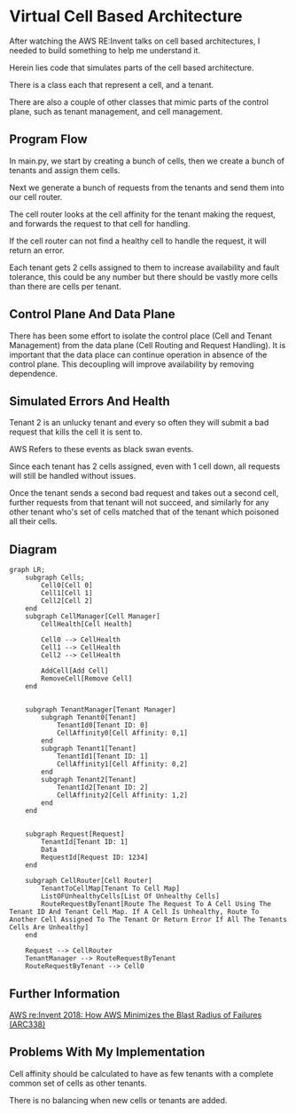 # Virtual Cell Based Architecture

After watching the AWS RE:Invent talks on cell based architectures, I needed to build something to help me understand it.

Herein lies code that simulates parts of the cell based architecture.

There is a class each that represent a cell, and a tenant. 

There are also a couple of other classes that mimic parts of the control plane, such as tenant management, and cell management.

## Program Flow

In main.py, we start by creating a bunch of cells, then we create a bunch of tenants and assign them cells.

Next we generate a bunch of requests from the tenants and send them into our cell router.

The cell router looks at the cell affinity for the tenant making the request, and forwards the request to that cell for handling.

If the cell router can not find a healthy cell to handle the request, it will return an error.

Each tenant gets 2 cells assigned to them to increase availability and fault tolerance, this could be any number but there should be vastly more cells than there are cells per tenant.

## Control Plane And Data Plane

There has been some effort to isolate the control place (Cell and Tenant Management) from the data plane (Cell Routing and Request Handling). It is important that the data place can continue operation in absence of the control plane. This decoupling will improve availability by removing dependence.

## Simulated Errors And Health

Tenant 2 is an unlucky tenant and every so often they will submit a bad request that kills the cell it is sent to.

AWS Refers to these events as black swan events.

Since each tenant has 2 cells assigned, even with 1 cell down, all requests will still be handled without issues.

Once the tenant sends a second bad request and takes out a second cell, further requests from that tenant will not succeed, and similarly for any other tenant who's set of cells matched that of the tenant which poisoned all their cells.

## Diagram

```mermaid
graph LR;
    subgraph Cells;
        Cell0[Cell 0]
        Cell1[Cell 1]
        Cell2[Cell 2]
    end
    subgraph CellManager[Cell Manager]
        CellHealth[Cell Health]

        Cell0 --> CellHealth
        Cell1 --> CellHealth
        Cell2 --> CellHealth
        
        AddCell[Add Cell]
        RemoveCell[Remove Cell]
    end


    subgraph TenantManager[Tenant Manager]
        subgraph Tenant0[Tenant]
            TenantId0[Tenant ID: 0]
            CellAffinity0[Cell Affinity: 0,1]
        end
        subgraph Tenant1[Tenant]
            TenantId1[Tenant ID: 1]
            CellAffinity1[Cell Affinity: 0,2]
        end
        subgraph Tenant2[Tenant]
            TenantId2[Tenant ID: 2]
            CellAffinity2[Cell Affinity: 1,2]
        end
    end


    subgraph Request[Request]
        TenantId[Tenant ID: 1]
        Data
        RequestId[Request ID: 1234]
    end

    subgraph CellRouter[Cell Router]
        TenantToCellMap[Tenant To Cell Map]
        ListOFUnhealthyCells[List Of Unhealthy Cells]
        RouteRequestByTenant[Route The Request To A Cell Using The Tenant ID And Tenant Cell Map. If A Cell Is Unhealthy, Route To Another Cell Assigned To The Tenant Or Return Error If All The Tenants Cells Are Unhealthy]
    end

    Request --> CellRouter
    TenantManager --> RouteRequestByTenant
    RouteRequestByTenant --> Cell0
```

## Further Information

[AWS re:Invent 2018: How AWS Minimizes the Blast Radius of Failures (ARC338)](https://youtu.be/swQbA4zub20?si%253DdObFeWYlBGGFm88q)

## Problems With My Implementation

Cell affinity should be calculated to have as few tenants with a complete common set of cells as other tenants.

There is no balancing when new cells or tenants are added.
